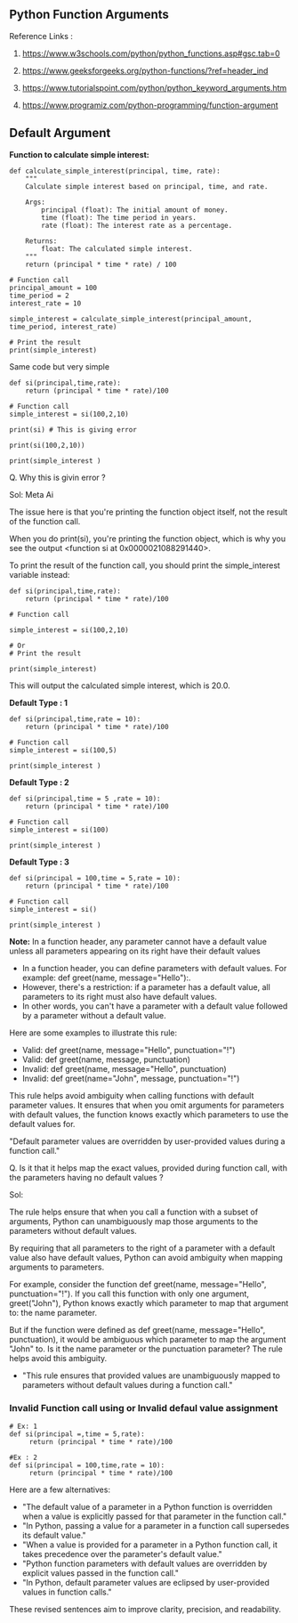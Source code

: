 ## Python Function Arguments

Reference Links : 

1. https://www.w3schools.com/python/python_functions.asp#gsc.tab=0

2. https://www.geeksforgeeks.org/python-functions/?ref=header_ind

3. https://www.tutorialspoint.com/python/python_keyword_arguments.htm

4. https://www.programiz.com/python-programming/function-argument  


## Default Argument

**Function to calculate simple interest:**

```
def calculate_simple_interest(principal, time, rate):
    """
    Calculate simple interest based on principal, time, and rate.
    
    Args:
        principal (float): The initial amount of money.
        time (float): The time period in years.
        rate (float): The interest rate as a percentage.
    
    Returns:
        float: The calculated simple interest.
    """
    return (principal * time * rate) / 100

# Function call
principal_amount = 100
time_period = 2
interest_rate = 10

simple_interest = calculate_simple_interest(principal_amount, time_period, interest_rate)

# Print the result
print(simple_interest)

```

Same code but very simple

```
def si(principal,time,rate):
    return (principal * time * rate)/100
     
# Function call
simple_interest = si(100,2,10)

print(si) # This is giving error

print(si(100,2,10))

print(simple_interest )
```

Q. Why this is givin error ?

Sol: Meta Ai 

The issue here is that you're printing the function object itself, not the result of the function call.

When you do print(si), you're printing the function object, which is why you see the output <function si at 0x0000021088291440>.

To print the result of the function call, you should print the simple_interest variable instead:

```
def si(principal,time,rate): 
    return (principal * time * rate)/100 

# Function call

simple_interest = si(100,2,10)

# Or
# Print the result

print(simple_interest)
```
This will output the calculated simple interest, which is 20.0.

**Default Type : 1**

```
def si(principal,time,rate = 10):
    return (principal * time * rate)/100
     
# Function call
simple_interest = si(100,5)

print(simple_interest )
```

**Default Type : 2**

```
def si(principal,time = 5 ,rate = 10):
    return (principal * time * rate)/100
     
# Function call
simple_interest = si(100)

print(simple_interest )
```

**Default Type : 3**

```
def si(principal = 100,time = 5,rate = 10):
    return (principal * time * rate)/100
     
# Function call
simple_interest = si()

print(simple_interest )
```

**Note:** 
In a function header, any parameter cannot have a default value unless all parameters appearing on its right have their default values

- In a function header, you can define parameters with default values. For example: def greet(name, message="Hello"):.
- However, there's a restriction: if a parameter has a default value, all parameters to its right must also have default values.
- In other words, you can't have a parameter with a default value followed by a parameter without a default value.

Here are some examples to illustrate this rule:

- Valid: def greet(name, message="Hello", punctuation="!")
- Valid: def greet(name, message, punctuation)
- Invalid: def greet(name, message="Hello", punctuation)
- Invalid: def greet(name="John", message, punctuation="!")

This rule helps avoid ambiguity when calling functions with default parameter values. It ensures that when you omit arguments for parameters with default values, the function knows exactly which parameters to use the default values for.

"Default parameter values are overridden by user-provided values during a function call."

Q. Is it that it helps map the exact values, provided during function call, with the parameters having no default values ?

Sol:

The rule helps ensure that when you call a function with a subset of arguments, Python can unambiguously map those arguments to the parameters without default values.

By requiring that all parameters to the right of a parameter with a default value also have default values, Python can avoid ambiguity when mapping arguments to parameters.

For example, consider the function def greet(name, message="Hello", punctuation="!"). If you call this function with only one argument, greet("John"), Python knows exactly which parameter to map that argument to: the name parameter.

But if the function were defined as def greet(name, message="Hello", punctuation), it would be ambiguous which parameter to map the argument "John" to. Is it the name parameter or the punctuation parameter? The rule helps avoid this ambiguity.

- "This rule ensures that provided values are unambiguously mapped to parameters without default values during a function call."


### Invalid Function call using or Invalid defaul value assignment

```
# Ex: 1
def si(principal =,time = 5,rate):
     return (principal * time * rate)/100
  
#Ex : 2
def si(principal = 100,time,rate = 10):
     return (principal * time * rate)/100
```











Here are a few alternatives:

- "The default value of a parameter in a Python function is overridden when a value is explicitly passed for that parameter in the function call."
- "In Python, passing a value for a parameter in a function call supersedes its default value."
- "When a value is provided for a parameter in a Python function call, it takes precedence over the parameter's default value."
- "Python function parameters with default values are overridden by explicit values passed in the function call."
- "In Python, default parameter values are eclipsed by user-provided values in function calls."

These revised sentences aim to improve clarity, precision, and readability.
